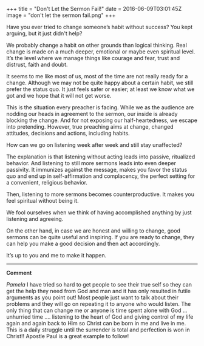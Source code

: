 +++
title = "Don't Let the Sermon Fail!"
date = 2016-06-09T03:01:45Z
image = "don't let the sermon fail.png"
+++

Have you ever tried to change someone’s habit without success? You kept arguing, but it just didn't help?

We probably change a habit on other grounds than logical thinking. Real change is made on a much deeper, emotional or maybe even spiritual level. It’s the level where we manage things like courage and fear, trust and distrust, faith and doubt.

It seems to me like most of us, most of the time are not really ready for a change. Although we may not be quite happy about a certain habit, we still prefer the status quo. It just feels safer or easier; at least we know what we got and we hope that it will not get worse.

This is the situation every preacher is facing. While we as the audience are nodding our heads in agreement to the sermon, our inside is already blocking the change. And for not exposing our half-heartedness, we escape into pretending. However, true preaching aims at change, changed attitudes, decisions and actions, including habits.

How can we go on listening week after week and still stay unaffected?

The explanation is that listening without acting leads into passive, ritualized behavior. And listening to still more sermons leads into even deeper passivity. It immunizes against the message, makes you favor the status quo and end up in self-affirmation and complacency, the perfect setting for a convenient, religious behavior.

Then, listening to more sermons becomes counterproductive. It makes you feel spiritual without being it.

We fool ourselves when we think of having accomplished anything by just listening and agreeing.

On the other hand, in case we are honest and willing to change, good sermons can be quite useful and inspiring. If you are ready to change, they can help you make a good decision and then act accordingly.

It’s up to you and me to make it happen.

---------------------------------------------------------------------
**Comment**

*Pamela*
I have tried so hard to get people to see their true self so they can get the help they need from God and man and it has only resulted in futile arguments as you point out! Most people just want to talk about their problems and they will go on repeating it to anyone who would listen. The only thing that can change me or anyone is time spent alone with God ... unhurried time .... listening to the heart of God and giving control of my life again and again back to Him so Christ can be born in me and live in me. This is a daily struggle until the surrender is total and perfection is won in Christ!! Apostle Paul is a great example to follow!
